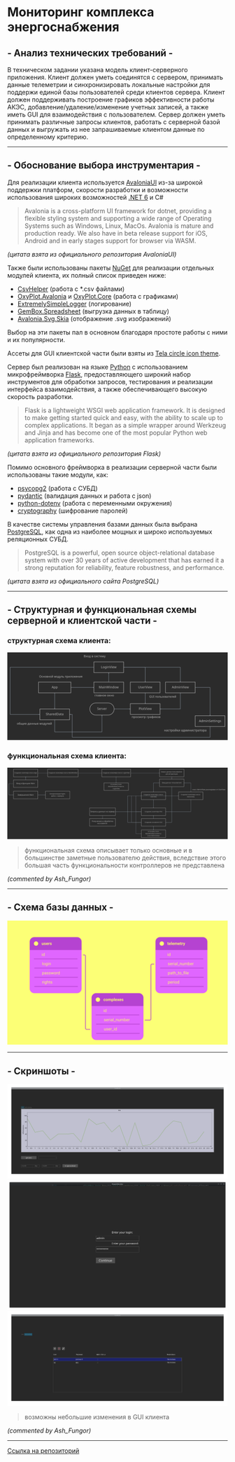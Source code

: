 # Мониторинг комплекса энергоснабжения

## - Анализ технических требований -

В техническом задании указана модель клиент-серверного приложения. Клиент должен уметь соединятся с сервером, принимать
данные телеметрии и синхронизировать локальные настройки для поддержи единой базы пользователей среди клиентов сервера.
Клиент должен поддерживать построение графиков эффективности работы АКЭС, добавление/удаление/изменение учетных записей,
а также иметь GUI для взаимодействия с пользователем. Сервер должен уметь принимать различные запросы клиентов, работать
с серверной базой данных и выгружать из нее запрашиваемые клиентом данные по определенному критерию.
***

## - Обоснование выбора инструментария -

Для реализации клиента используется [AvaloniaUI](https://avaloniaui.net/) из-за широкой поддержки платформ, скорости
разработки и возможности использования широких возможностей [.NET 6](https://dotnet.microsoft.com/en-us/) и C#
> Avalonia is a cross-platform UI framework for dotnet, providing a flexible styling system and supporting a wide range 
> of Operating Systems such as Windows, Linux, MacOs. Avalonia is mature and production ready. We also have in beta 
> release support for iOS, Android and in early stages support for browser via WASM.

_(цитата взята из официального репозитория AvaloniaUI)_

Также были использованы пакеты [NuGet](https://www.nuget.org/) для реализации отдельных модулей клиента, их полный
список приведен ниже:

- [CsvHelper](https://www.nuget.org/packages/CsvHelper) (работа с *.csv файлами)
- [OxyPlot.Avalonia](https://www.nuget.org/packages/OxyPlot.Avalonia)
  и [OxyPlot.Core](https://www.nuget.org/packages/OxyPlot.Core) (работа с графиками)
- [ExtremelySimpleLogger](https://www.nuget.org/packages/ExtremelySimpleLogger) (логирование)
- [GemBox.Spreadsheet](https://www.nuget.org/packages/GemBox.Spreadsheet) (выгрузка данных в таблицу)
- [Avalonia.Svg.Skia](https://www.nuget.org/packages/Avalonia.Svg) (отображение .svg изображений)

Выбор на эти пакеты пал в основном благодаря простоте работы с ними и их популярности.

Ассеты для GUI клиентской части были взяты
из [Tela circle icon theme](https://github.com/vinceliuice/Tela-circle-icon-theme).

Сервер был реализован на языке [Python](https://www.python.org) с использованием микрофреймворка 
[Flask](https://flask.palletsprojects.com/en/2.1.x/), предоставляющего широкий набор инструментов для обработки 
запросов, тестирования и реализации интерфейса взаимодействия, а также обеспечивающего высокую скорость разработки.
> Flask is a lightweight WSGI web application framework. It is designed to make getting started quick and easy, with the 
> ability to scale up to complex applications. It began as a simple wrapper around Werkzeug and Jinja and has become 
> one of the most popular Python web application frameworks.

_(цитата взята из официального репозитория Flask)_

Помимо основного фреймворка в реализации серверной части были использованы такие модули, как:

- [psycopg2](https://www.psycopg.org/docs/) (работа с СУБД)
- [pydantic](https://pydantic-docs.helpmanual.io) (валидация данных и работа с json)
- [python-dotenv](https://pypi.org/project/python-dotenv/) (работа с переменными окружения)
- [cryptography](https://pypi.org/project/cryptography/) (шифрование паролей)

В качестве системы управления базами данных была выбрана [PostgreSQL](https://www.postgresql.org), как одна из наиболее
мощных и широко используемых реляционных СУБД.

> PostgreSQL is a powerful, open source object-relational database system with over 30 years of active development that 
> has earned it a strong reputation for reliability, feature robustness, and performance.

_(цитата взята из официального сайта PostgreSQL)_

***

## - Структурная и функциональная схемы серверной и клиентской части -

### структурная схема клиента:

![](github/struct-diagram.png "клиент")

### функциональная схема клиента:

![](github/func-diagram.png "клиент")
> функциональная схема описывает только основные и
> в большинстве заметные пользователю действия, вследствие этого
> большая часть функциональности контроллеров не представлена

_(commented by Ash_Fungor)_
***

## - Схема базы данных -

![](github/database-schema.png "база данных")
***

## - Скриншоты -

![](github/plot-view-screenshot.png "графики")
![](github/login-screenshot.png "вход")
![](github/admin-tab-screenshot.png "вкладка администратора")
> возможны небольшие изменения в GUI клиента

_(commented by Ash_Fungor)_
***

[Ссылка на репозиторий](https://github.com/AshFungor/PowerMonitor)
